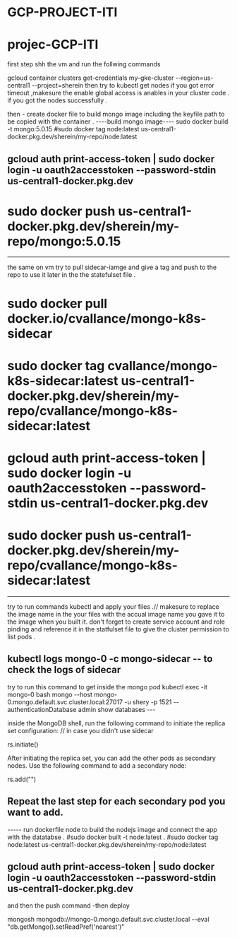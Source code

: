 # GCP-PROJECT-ITI
# projec-GCP-ITI
first step shh the vm and run the follwing commands 

  gcloud container clusters get-credentials my-gke-cluster --region=us-central1 --project=sherein
  then try to kubectl get nodes if you got error timeout ,makesure the enable global access is anables in your cluster code .
  if you got the nodes successfully .

  then - create docker file to build mongo image including the keyfile path to be copied with the container . 
    ----build mongo image---- 
  sudo docker build -t mongo:5.0.15 
  #sudo docker tag node:latest us-central1-docker.pkg.dev/sherein/my-repo/node:latest  

## gcloud auth print-access-token | sudo docker login -u oauth2accesstoken --password-stdin  us-central1-docker.pkg.dev
# sudo docker push us-central1-docker.pkg.dev/sherein/my-repo/mongo:5.0.15

------
the same on vm try to pull sidecar-iamge and give a tag and push to the repo to use it later in the the statefulset file . 

# sudo docker pull docker.io/cvallance/mongo-k8s-sidecar

# sudo docker tag cvallance/mongo-k8s-sidecar:latest us-central1-docker.pkg.dev/sherein/my-repo/cvallance/mongo-k8s-sidecar:latest

# gcloud auth print-access-token | sudo docker login -u oauth2accesstoken --password-stdin  us-central1-docker.pkg.dev

# sudo docker push us-central1-docker.pkg.dev/sherein/my-repo/cvallance/mongo-k8s-sidecar:latest
---------
try to run commands kubectl and apply your files .// makesure to replace the image name in the your files  with the accual image name you gave it to the image when you built it.
don't forget to create service account and role pinding and reference it in the statfulset file to give the cluster permission to list pods . 

kubectl logs  mongo-0 -c mongo-sidecar  -- to check the logs of sidecar 
---------

try to run this command to get inside the mongo pod 
kubectl exec -it mongo-0 bash
 mongo --host  mongo-0.mongo.default.svc.cluster.local:27017  -u shery -p  1521  --authenticationDatabase admin
show databases  --- 

inside the MongoDB shell, run the following command to initiate the replica set configuration: // in case you didn't use sidecar 

rs.initiate()

After initiating the replica set, you can add the other pods as secondary nodes. Use the following command to add a secondary node:

rs.add("<pod-name>")

Repeat the last step for each secondary pod you want to add.
----------
----- run dockerfile node to build the nodejs image and connect the app with the datatabse . 
#sudo docker built -t node:latest .
#sudo docker tag node:latest us-central1-docker.pkg.dev/sherein/my-repo/node:latest  

## gcloud auth print-access-token | sudo docker login -u oauth2accesstoken --password-stdin  us-central1-docker.pkg.dev
and then the push command -then deploy 


mongosh mongodb://mongo-0.mongo.default.svc.cluster.local  --eval "db.getMongo().setReadPref('nearest')"

